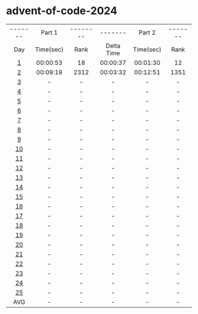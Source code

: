 # advent-of-code-2024

<table>
    <tr>
        <td align="center">-------</td>
        <td align="center">Part 1</td>
        <td align="center">--------</td>
        <td align="center">-------</td>
        <td align="center">Part 2</td>
        <td align="center">-------</td>
    </tr>
    <tr>
        <td align="center">Day</td>
        <td align="center">Time(sec)</td>
        <td align="center">Rank</td>
        <td align="center">Delta Time</td>
        <td align="center">Time(sec)</td>
        <td align="center">Rank</td>
    </tr>
    <tr>
        <td align="center"><a href="https://github.com/31b4/advent-of-code-2024/blob/main/day01">1</a></td>
        <td align="center">00:00:53</td>
        <td align="center">18</td>
        <td align="center">00:00:37</td>
        <td align="center">00:01:30</td>
        <td align="center">12</td>
    </tr>
    <tr>
        <td align="center"><a href="https://github.com/31b4/advent-of-code-2024/blob/main/day02">2</a></td>
        <td align="center">00:09:19</td>
        <td align="center">2312</td>
        <td align="center">00:03:32</td>
        <td align="center">00:12:51</td>
        <td align="center">1351</td>
    </tr>
    <tr>
        <td align="center"><a href="https://github.com/31b4/advent-of-code-2024/blob/main/day03">3</a></td>
        <td align="center">-</td>
        <td align="center">-</td>
        <td align="center">-</td>
        <td align="center">-</td>
        <td align="center">-</td>
    </tr>
    <tr>
        <td align="center"><a href="https://github.com/31b4/advent-of-code-2024/blob/main/day04">4</a></td>
        <td align="center">-</td>
        <td align="center">-</td>
        <td align="center">-</td>
        <td align="center">-</td>
        <td align="center">-</td>
    </tr>
    <tr>
        <td align="center"><a href="https://github.com/31b4/advent-of-code-2024/blob/main/day05">5</a></td>
        <td align="center">-</td>
        <td align="center">-</td>
        <td align="center">-</td>
        <td align="center">-</td>
        <td align="center">-</td>
    </tr>
    <tr>
        <td align="center"><a href="https://github.com/31b4/advent-of-code-2024/blob/main/day06">6</a></td>
        <td align="center">-</td>
        <td align="center">-</td>
        <td align="center">-</td>
        <td align="center">-</td>
        <td align="center">-</td>
    </tr>
    <tr>
        <td align="center"><a href="https://github.com/31b4/advent-of-code-2024/blob/main/day07">7</a></td>
        <td align="center">-</td>
        <td align="center">-</td>
        <td align="center">-</td>
        <td align="center">-</td>
        <td align="center">-</td>
    </tr>
    <tr>
        <td align="center"><a href="https://github.com/31b4/advent-of-code-2024/blob/main/day08">8</a></td>
        <td align="center">-</td>
        <td align="center">-</td>
        <td align="center">-</td>
        <td align="center">-</td>
        <td align="center">-</td>
    </tr>
    <tr>
        <td align="center"><a href="https://github.com/31b4/advent-of-code-2024/blob/main/day09">9</a></td>
        <td align="center">-</td>
        <td align="center">-</td>
        <td align="center">-</td>
        <td align="center">-</td>
        <td align="center">-</td>
    </tr>
    <tr>
        <td align="center"><a href="https://github.com/31b4/advent-of-code-2024/blob/main/day10">10</a></td>
        <td align="center">-</td>
        <td align="center">-</td>
        <td align="center">-</td>
        <td align="center">-</td>
        <td align="center">-</td>
    </tr>
    <tr>
        <td align="center"><a href="https://github.com/31b4/advent-of-code-2024/blob/main/day11">11</a></td>
        <td align="center">-</td>
        <td align="center">-</td>
        <td align="center">-</td>
        <td align="center">-</td>
        <td align="center">-</td>
    </tr>
    <tr>
       <td align="center"><a href="https://github.com/31b4/advent-of-code-2024/blob/main/day12">12</a></td>
        <td align="center">-</td>
        <td align="center">-</td>
        <td align="center">-</td>
        <td align="center">-</td>
        <td align="center">-</td>
    </tr>
    <tr>
        <td align="center"><a href="https://github.com/31b4/advent-of-code-2024/blob/main/day13">13</a></td>
        <td align="center">-</td>
        <td align="center">-</td>
        <td align="center">-</td>
        <td align="center">-</td>
        <td align="center">-</td>
    </tr>
    <tr>
        <td align="center"><a href="https://github.com/31b4/advent-of-code-2024/blob/main/day14">14</a></td>
        <td align="center">-</td>
        <td align="center">-</td>
        <td align="center">-</td>
        <td align="center">-</td>
        <td align="center">-</td>
    </tr>
    <tr>
        <td align="center"><a href="https://github.com/31b4/advent-of-code-2024/blob/main/day15">15</a></td>
        <td align="center">-</td>
        <td align="center">-</td>
        <td align="center">-</td>
        <td align="center">-</td>
        <td align="center">-</td>
    </tr>
    <tr>
        <td align="center"><a href="https://github.com/31b4/advent-of-code-2024/blob/main/day16">16</a></td>
        <td align="center">-</td>
        <td align="center">-</td>
        <td align="center">-</td>
        <td align="center">-</td>
        <td align="center">-</td>
    </tr>
    <tr>
        <td align="center"><a href="https://github.com/31b4/advent-of-code-2024/blob/main/day17">17</a></td>
        <td align="center">-</td>
        <td align="center">-</td>
        <td align="center">-</td>
        <td align="center">-</td>
        <td align="center">-</td>
    </tr>
    <tr>
        <td align="center"><a href="https://github.com/31b4/advent-of-code-2024/blob/main/day18">18</a></td>
        <td align="center">-</td>
        <td align="center">-</td>
        <td align="center">-</td>
        <td align="center">-</td>
        <td align="center">-</td>
    </tr>
    <tr>
        <td align="center"><a href="https://github.com/31b4/advent-of-code-2024/blob/main/day19">19</a></td>
        <td align="center">-</td>
        <td align="center">-</td>
        <td align="center">-</td>
        <td align="center">-</td>
        <td align="center">-</td>
    </tr>
    <tr>
        <td align="center"><a href="https://github.com/31b4/advent-of-code-2024/blob/main/day20">20</a></td>
        <td align="center">-</td>
        <td align="center">-</td>
        <td align="center">-</td>
        <td align="center">-</td>
        <td align="center">-</td>
    </tr>
    <tr>
        <td align="center"><a href="https://github.com/31b4/advent-of-code-2024/blob/main/day21">21</a></td>
        <td align="center">-</td>
        <td align="center">-</td>
        <td align="center">-</td>
        <td align="center">-</td>
        <td align="center">-</td>
    </tr>
    <tr>
        <td align="center"><a href="https://github.com/31b4/advent-of-code-2024/blob/main/day22">22</a></td>
        <td align="center">-</td>
        <td align="center">-</td>
        <td align="center">-</td>
        <td align="center">-</td>
        <td align="center">-</td>
    </tr>
    <tr>
        <td align="center"><a href="https://github.com/31b4/advent-of-code-2024/blob/main/day23">23</a></td>
        <td align="center">-</td>
        <td align="center">-</td>
        <td align="center">-</td>
        <td align="center">-</td>
        <td align="center">-</td>
    </tr>
    <tr>
        <td align="center"><a href="https://github.com/31b4/advent-of-code-2024/blob/main/day24">24</a></td>
        <td align="center">-</td>
        <td align="center">-</td>
        <td align="center">-</td>
        <td align="center">-</td>
        <td align="center">-</td>
    </tr>
    <tr>
        <td align="center"><a href="https://github.com/31b4/advent-of-code-2024/blob/main/day25">25</a></td>
        <td align="center">-</td>
        <td align="center">-</td>
        <td align="center">-</td>
        <td align="center">-</td>
        <td align="center">-</td>
    </tr>
    <tr>
        <td align="center">AVG</td>
        <td align="center">-</td>
        <td align="center">-</td>
        <td align="center">-</td>
        <td align="center">-</td>
        <td align="center">-</td>
    </tr>

</table>
